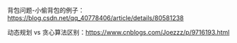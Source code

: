 背包问题-小偷背包的例子： https://blog.csdn.net/qq_40778406/article/details/80581238

动态规划 vs 贪心算法区别：https://www.cnblogs.com/Joezzz/p/9716193.html